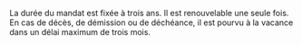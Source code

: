 La durée du mandat est fixée à trois ans. Il est renouvelable une seule fois.
En cas de décès, de démission ou de déchéance, il est pourvu à la vacance dans un délai maximum de trois mois.